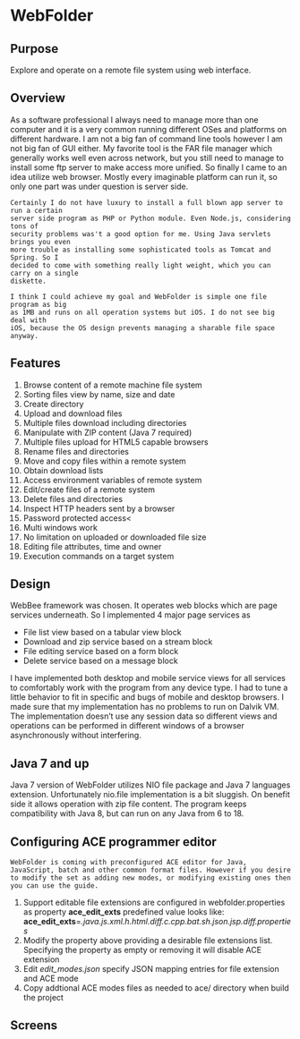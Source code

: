 # WebFolder

## Purpose
Explore and operate on a remote file system using web interface.

## Overview
As a software professional I always need to manage more than one computer and it is a 
very common running different OSes and platforms on different hardware. 
I am not a big fan of command line tools however I am not big fan of GUI either.
 My favorite tool is the FAR file manager which generally works well even across network, 
 but you still need to manage to install some ftp server to make access more unified. 
 So finally I came to an idea utilize web browser. Mostly every imaginable platform can run it, 
 so only one part was under question is server side. 
 
    Certainly I do not have luxury to install a full blown app server to run a certain 
    server side program as PHP or Python module. Even Node.js, considering tons of
    security problems was't a good option for me. Using Java servlets brings you even 
    more trouble as installing some sophisticated tools as Tomcat and Spring. So I 
    decided to come with something really light weight, which you can carry on a single 
    diskette.
    
    I think I could achieve my goal and WebFolder is simple one file program as big 
    as 1MB and runs on all operation systems but iOS. I do not see big deal with 
    iOS, because the OS design prevents managing a sharable file space anyway.
    
## Features

1. Browse content of a remote machine file system     
2. Sorting files view by name, size and date                                                                   
3. Create directory                              
4. Upload and download files                        
5. Multiple files download including directories           
6. Manipulate with ZIP content (Java 7 required)
7. Multiple files upload for HTML5 capable browsers  
8. Rename files and directories                       
9. Move and copy files within a remote system       
10. Obtain download lists                              
11. Access environment variables of remote system      
12. Edit/create files of a remote system               
13. Delete files and directories                                       
14. Inspect HTTP headers sent by a browser              
15. Password protected access<                          
16. Multi windows work                                 
17. No limitation on uploaded or downloaded file size  
18. Editing file attributes, time and owner           
19. Execution commands on a target system

## Design

WebBee framework was chosen. It operates web blocks which are page services underneath. So I implemented 4 major page services as
* File list view based on a tabular view block
* Download and zip service based on a stream block
* File editing service based on a form block
* Delete service based on a message block 

I have implemented both desktop and mobile service views for all services to comfortably work with the program from any device type.
 I had to tune a little behavior to fit in specific and bugs of mobile and desktop browsers. I made sure that my implementation has
  no problems to run on Dalvik VM. The implementation doesn’t use any session data so different views and operations can be performed
   in different windows of a browser asynchronously without interfering. 

## Java 7 and up
Java 7 version of WebFolder utilizes NIO file package and Java 7 languages extension. 
Unfortunately nio.file implementation is a bit sluggish. On benefit side it allows operation with zip file content.
The program keeps compatibility with Java 8, but can run on any Java from 6 to 18.


## Configuring ACE programmer editor
    WebFolder is coming with preconfigured ACE editor for Java, JavaScript, batch and other common format files. However if you desire
    to modify the set as adding new modes, or modifying existing ones then you can use the guide.

1. Support editable file extensions are configured in webfolder.properties as property **ace_edit_exts**
        predefined value looks like: **ace_edit_exts**=*.java.js.xml.h.html.diff.c.cpp.bat.sh.json.jsp.diff.properties*
2. Modify the property above providing a desirable file extensions list. Specifying the property as empty or removing it will disable ACE extension</li>
3. Edit *edit_modes.json* specify JSON mapping entries for file extension and ACE mode
4. Copy addtional ACE modes files as needed to ace/ directory when build the project

## Screens

